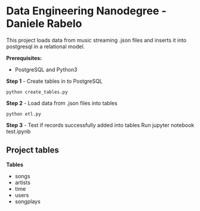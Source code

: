# Data Engineering Nanodegree - Daniele Rabelo
This project loads data from music streaming .json files and inserts it into postgresql in a relational model.

**Prerequisites:**
 - PostgreSQL and Python3

**Step 1** - Create tables in to PostgreSQL 
```
python create_tables.py
```
**Step 2** - Load data from .json files into tables 
```
python etl.py
```
**Step 3** - Test if records successfully added into tables
Run jupyter notebook test.ipynb 

## Project tables
**Tables**
 - songs
 - artists
 - time
 - users
 - songplays